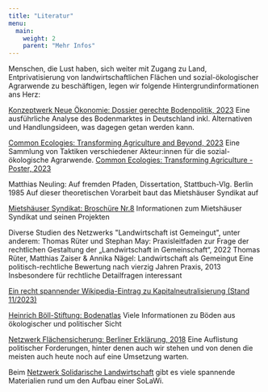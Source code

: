 ```yaml
---
title: "Literatur"
menu:
  main:
    weight: 2
    parent: "Mehr Infos"
---
```


Menschen, die Lust haben, sich weiter mit Zugang zu Land, Entprivatisierung von landwirtschaftlichen Flächen und sozial-ökologischer Agrarwende zu beschäftigen, legen wir folgende Hintergrundinformationen ans Herz:

[Konzeptwerk Neue Ökonomie: Dossier gerechte Bodenpolitik, 2023](https://konzeptwerk-neue-oekonomie.org/wp-content/uploads/2023/04/Dossier_Bodenpolitik_KNOE2023.pdf) 
Eine ausführliche Analyse des Bodenmarktes in Deutschland inkl. Alternativen und Handlungsideen, was dagegen getan werden kann.

[Common Ecologies: Transforming Agriculture and Beyond, 2023](Transforming-Agriculture.pdf)
Eine Sammlung von Taktiken verschiedener Akteur:innen für die sozial-ökologische Agrarwende.
[Common Ecologies: Transforming Agriculture - Poster, 2023](Transforming-Agriculture-Poster.pdf)


Matthias Neuling: Auf fremden Pfaden, Dissertation, Stattbuch-Vlg. Berlin 1985 
Auf dieser theoretischen Vorarbeit baut das Mietshäuser Syndikat auf

[Mietshäuser Syndikat: Broschüre Nr.8](https://www.syndikat.org/broschuere-nr-8-2021/)
Informationen zum Mietshäuser Syndikat und seinen Projekten

Diverse Studien des Netzwerks "Landwirtschaft ist Gemeingut", unter anderem:
Thomas Rüter und Stephan May: Praxisleitfaden zur Frage der rechtlichen Gestaltung der „Landwirtschaft in Gemeinschaft“, 2022
Thomas Rüter, Matthias Zaiser & Annika Nägel: Landwirtschaft als Gemeingut Eine politisch-rechtliche Bewertung nach vierzig Jahren Praxis, 2013
Insbesondere für rechtliche Detailfragen interessant

[Ein recht spannender Wikipedia-Eintrag zu Kapitalneutralisierung (Stand 11/2023)](https://de.wikipedia.org/wiki/Kapitalneutralisierung)

[Heinrich Böll-Stiftung: Bodenatlas](https://www.boell.de/de/bodenatlas)
Viele Informationen zu Böden aus ökologischer und politischer Sicht

[Netzwerk Flächensicherung: Berliner Erklärung, 2018](https://www.zugangzuland.de/berliner-erklaerung/)
Eine Auflistung politischer Forderungen, hinter denen auch wir stehen und von denen die meisten auch heute noch auf eine Umsetzung warten.

Beim [Netzwerk Solidarische Landwirtschaft](https://www.solidarische-landwirtschaft.org/solawis-aufbauen/literatur) gibt es viele spannende Materialien rund um den Aufbau einer SoLaWi.
